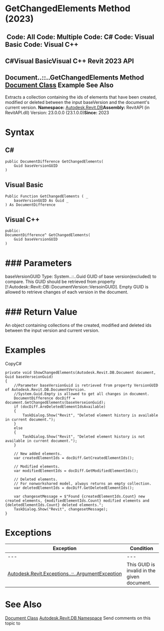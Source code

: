 # GetChangedElements Method (2023)

﻿
 Code: All Code: Multiple Code: C# Code: Visual Basic Code: Visual C++   
---  
C#Visual BasicVisual C++
Revit 2023 API  
---  
Document..::..GetChangedElements Method   
[Document Class](db03274b-a107-aa32-9034-f3e0df4bb1ec.md "Document Class") Example See Also  
---  
Extracts a collection containing the ids of elements that have been created, modified or deleted between the input baseVersion and the document's current version. 
**Namespace:** [Autodesk.Revit.DB](87546ba7-461b-c646-cbb1-2cb8f5bff8b2.md "Autodesk.Revit.DB Namespace")**Assembly:** RevitAPI (in RevitAPI.dll) Version: 23.0.0.0 (23.1.0.0)**Since:** 2023 
# Syntax
C#  
---  
```text
public DocumentDifference GetChangedElements(
	Guid baseVersionGUID
)
```
  
Visual Basic  
---  
```text
Public Function GetChangedElements ( _
	baseVersionGUID As Guid _
) As DocumentDifference
```
  
Visual C++  
---  
```text
public:
DocumentDifference^ GetChangedElements(
	Guid baseVersionGUID
)
```
  
# ### Parameters
baseVersionGUID
    Type: System..::..Guid GUID of base version(excluded) to compare. This GUID should be retrieved from property [!:Autodesk::Revit::DB::DocumentVersion::VersoinGUID]. Empty GUID is allowed to retrieve changes of each version in the document. 
# ### Return Value
An object containing collections of the created, modified and deleted ids between the input version and current version. 
# Examples
CopyC#
```text
private void ShowChangedElements(Autodesk.Revit.DB.Document document, Guid baseVerseionGuid)
{
    //Parameter baseVersionGuid is retrieved from property VersionGUID of Autodesk.Revit.DB.DocumentVersion.
    //System.Guid.Empty is allowed to get all changes in document.
    DocumentDifference docDiff = document.GetChangedElements(baseVerseionGuid);
    if (docDiff.AreDeletedElementIdsAvailable)
    {
        TaskDialog.Show("Revit", "Deleted element history is available in current document.");
    }
    else
    {
        TaskDialog.Show("Revit", "Deleted element history is not available in current document.");
    }

    // New added elements.
    var createdElementIds = docDiff.GetCreatedElementIds();

    // Modified elements.
    var modifiedElementIds = docDiff.GetModifiedElementIds();

    // Deleted elements.
    // For nonworkshared model, always returns an empty collection.
    var deletedElementIds = docDiff.GetDeletedElementIds();

    var changesetMessage = $"Found {createdElementIds.Count} new created elements, {modifiedElementIds.Count} modified elements and {deletedElementIds.Count} deleted elements.";
    TaskDialog.Show("Revit", changesetMessage);
}
```

# Exceptions
| Exception | Condition |
| --- | --- |
| --- | --- |
| [Autodesk.Revit.Exceptions..::..ArgumentException](2e6e4206-97a8-dd4b-df5d-4269f4bb6088.md "ArgumentException Class") | This GUID is invalid in the given document. |

# See Also
[Document Class](db03274b-a107-aa32-9034-f3e0df4bb1ec.md "Document Class")
[Autodesk.Revit.DB Namespace](87546ba7-461b-c646-cbb1-2cb8f5bff8b2.md "Autodesk.Revit.DB Namespace")
Send comments on this topic to 